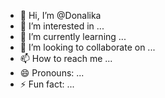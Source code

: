 - 👋 Hi, I’m @Donalika
- 👀 I’m interested in ...
- 🌱 I’m currently learning ...
- 💞️ I’m looking to collaborate on ...
- 📫 How to reach me ...
- 😄 Pronouns: ...
- ⚡ Fun fact: ...

<!---
Donalika/Donalika is a ✨ special ✨ repository because its `README.md` (this file) appears on your GitHub profile.
You can click the Preview link to take a look at your changes.
--->
